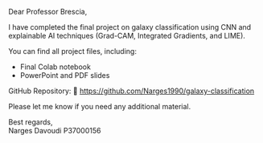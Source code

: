Dear Professor Brescia,

I have completed the final project on galaxy classification using CNN and explainable AI techniques (Grad-CAM, Integrated Gradients, and LIME).

You can find all project files, including:
- Final Colab notebook
- PowerPoint and PDF slides

GitHub Repository:
🔗 https://github.com/Narges1990/galaxy-classification

Please let me know if you need any additional material.

Best regards,  
Narges Davoudi
P37000156
